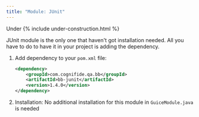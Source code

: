 ```yaml
---
title: "Module: JUnit"
---
```


Under {% include under-construction.html %}

JUnit module is the only one that haven't got installation needed.
All you have to do to have it in your project is adding the dependency.

1. Add dependency to your `pom.xml` file:

    ```xml
    <dependency>
        <groupId>com.cognifide.qa.bb</groupId>
        <artifactId>bb-junit</artifactId>
        <version>1.4.0</version>
    </dependency>
    ```
2. Installation: No additional installation for this module in `GuiceModule.java` is needed
